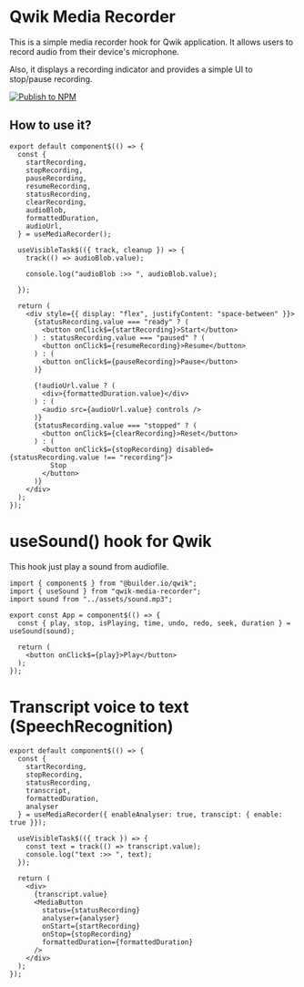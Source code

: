 # Qwik Media Recorder

This is a simple media recorder hook for Qwik application. 
It allows users to record audio from their device's microphone.

Also, it displays a recording indicator and provides a simple UI to stop/pause recording.

[![Publish to NPM](https://github.com/chuikoffru/qwik-media-recorder/actions/workflows/npm-publish.yml/badge.svg)](https://github.com/chuikoffru/qwik-media-recorder/actions/workflows/npm-publish.yml)

## How to use it?

```
export default component$(() => {
  const {
    startRecording,
    stopRecording,
    pauseRecording,
    resumeRecording,
    statusRecording,
    clearRecording,
    audioBlob,
    formattedDuration,
    audioUrl,
  } = useMediaRecorder();

  useVisibleTask$(({ track, cleanup }) => {
    track(() => audioBlob.value);

    console.log("audioBlob :>> ", audioBlob.value);

  });

  return (
    <div style={{ display: "flex", justifyContent: "space-between" }}>
      {statusRecording.value === "ready" ? (
        <button onClick$={startRecording}>Start</button>
      ) : statusRecording.value === "paused" ? (
        <button onClick$={resumeRecording}>Resume</button>
      ) : (
        <button onClick$={pauseRecording}>Pause</button>
      )}

      {!audioUrl.value ? (
        <div>{formattedDuration.value}</div>
      ) : (
        <audio src={audioUrl.value} controls />
      )}
      {statusRecording.value === "stopped" ? (
        <button onClick$={clearRecording}>Reset</button>
      ) : (
        <button onClick$={stopRecording} disabled={statusRecording.value !== "recording"}>
          Stop
        </button>
      )}
    </div>
  );
});
```

# useSound() hook for Qwik

This hook just play a sound from audiofile.

```
import { component$ } from "@builder.io/qwik";
import { useSound } from "qwik-media-recorder";
import sound from "../assets/sound.mp3";

export const App = component$(() => {
  const { play, stop, isPlaying, time, undo, redo, seek, duration } = useSound(sound);

  return (
    <button onClick$={play}>Play</button>
  );
});

```

# Transcript voice to text (SpeechRecognition)
```
export default component$(() => {
  const {
    startRecording,
    stopRecording,
    statusRecording,
    transcript,
    formattedDuration,
    analyser
  } = useMediaRecorder({ enableAnalyser: true, transcipt: { enable: true }});

  useVisibleTask$(({ track }) => {
    const text = track(() => transcript.value);
    console.log("text :>> ", text);
  });

  return (
    <div>
      {transcript.value}
      <MediaButton
        status={statusRecording}
        analyser={analyser}
        onStart={startRecording}
        onStop={stopRecording}
        formattedDuration={formattedDuration}
      />
    </div>
  );
});
```
